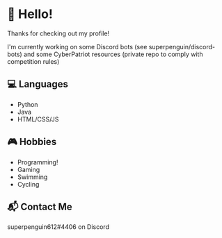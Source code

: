# 👋 Hello!
Thanks for checking out my profile!

I'm currently working on some Discord bots (see superpenguin/discord-bots) and some CyberPatriot resources (private repo to comply with competition rules)

## 💻 Languages
- Python
- Java
- HTML/CSS/JS

## 🎮 Hobbies
- Programming!
- Gaming
- Swimming
- Cycling

## 📬 Contact Me
superpenguin612#4406 on Discord
